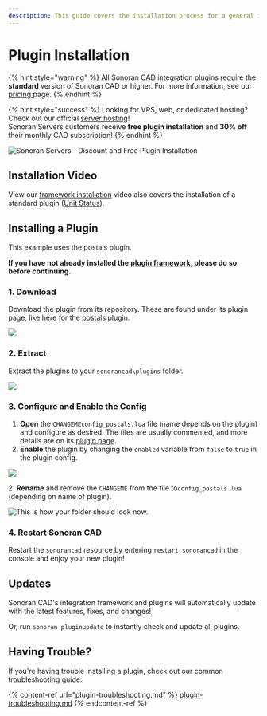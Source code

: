 ```yaml
---
description: This guide covers the installation process for a general integration plugin.
---
```


# Plugin Installation

{% hint style="warning" %}
All Sonoran CAD integration plugins require the **standard** version of Sonoran CAD or higher. For more information, see our [pricing ](../../../pricing/faq/)page.
{% endhint %}

{% hint style="success" %}
Looking for VPS, web, or dedicated hosting? Check out our official [server hosting](../../../other-products/server-hosting.md)!\
Sonoran Servers customers receive **free plugin installation** and **30% off** their monthly CAD subscription!
{% endhint %}

![Sonoran Servers - Discount and Free Plugin Installation](../../../.gitbook/assets/Banner\_3.png)

## Installation Video

View our [framework installation](https://youtu.be/EsQWGnyrvm8) video also covers the installation of a standard plugin ([Unit Status](../available-plugins/unit-status.md)).

## Installing a Plugin

This example uses the postals plugin.

**If you have not already installed the** [**plugin framework**](../framework-installation.md)**, please do so before continuing.**

### 1. Download

Download the plugin from its repository. These are found under its plugin page, like [here](../available-plugins/postals.md) for the postals plugin.

![](../../../.gitbook/assets/plugin\_1.png)

### 2. Extract

Extract the plugins to your `sonorancad\plugins` folder.

![](../../../.gitbook/assets/plugin\_2.png)

### 3. Configure and Enable the Config

1. **Open** the `CHANGEMEconfig_postals.lua` file (name depends on the plugin) and configure as desired. The files are usually commented, and more details are on its [plugin page](../available-plugins/postals.md).&#x20;
2. **Enable** the plugin by changing the `enabled` variable from `false` to `true` in the plugin config.

![](<../../../.gitbook/assets/Screen Shot 2020-05-25 at 10.00.45 PM.png>)

2\. **Rename** and remove the `CHANGEME` from the file to`config_postals.lua` (depending on name of plugin).

![This is how your folder should look now.](../../../.gitbook/assets/plugin\_3.png)

### 4. Restart Sonoran CAD

Restart the `sonorancad` resource by entering `restart sonorancad` in the console and enjoy your new plugin!

## Updates

Sonoran CAD's integration framework and plugins will automatically update with the latest features, fixes, and changes!

Or, run `sonoran pluginupdate` to instantly check and update all plugins.

## Having Trouble?

If you're having trouble installing a plugin, check out our common troubleshooting guide:

{% content-ref url="plugin-troubleshooting.md" %}
[plugin-troubleshooting.md](plugin-troubleshooting.md)
{% endcontent-ref %}

